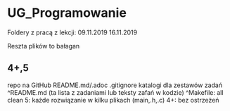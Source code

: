 # UG_Programowanie

Foldery z pracą z lekcji:
  09.11.2019
  16.11.2019
  
Reszta plików to bałagan  


4+,5
--------------
repo na GitHub
README.md/.adoc
.gitignore
katalogi dla zestawów zadań
^README.md (ta lista z zadaniami lub teksty zafań w kodzie)
^Makefile: all clean
5:  każde rozwiązanie w kilku plikach (main,.h,.c)
4+: bez ostrzeżeń 
